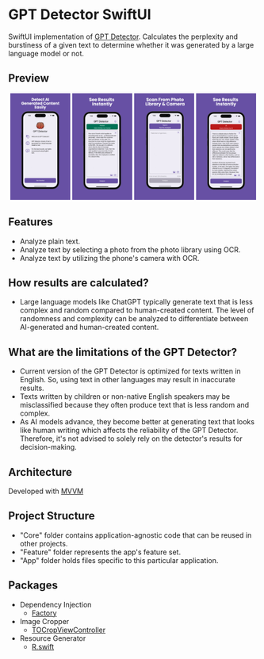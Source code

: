 # GPT Detector SwiftUI

SwiftUI implementation of [GPT Detector](https://github.com/cem256/GPT-Detector). Calculates the perplexity and burstiness of a given text to determine whether it was generated by a large language model or not.

## Preview

<p align='center'>
    <img src="Screenshots/ss1.png" width="24%"/>
    <img src="Screenshots/ss2.png" width="24%"/>
    <img src="Screenshots/ss3.png" width="24%"/>
    <img src="Screenshots/ss4.png" width="24%"/>
</p>

## Features

- Analyze plain text.
- Analyze text by selecting a photo from the photo library using OCR.
- Analyze text by utilizing the phone's camera with OCR.

## How results are calculated?

- Large language models like ChatGPT typically generate text that is less complex and random compared to human-created content. The level of randomness and complexity can be analyzed to differentiate between AI-generated and human-created content.

## What are the limitations of the GPT Detector?

- Current version of the GPT Detector is optimized for texts written in English. So, using text in other languages may result in inaccurate results.
- Texts written by children or non-native English speakers may be misclassified because they often produce text that is less random and complex.
- As AI models advance, they become better at generating text that looks like human writing which affects the reliability of the GPT Detector. Therefore, it's not advised to solely rely on the detector's results for decision-making.

## Architecture

Developed with [MVVM](https://en.wikipedia.org/wiki/Model%E2%80%93view%E2%80%93viewmodel)

## Project Structure

- "Core" folder contains application-agnostic code that can be reused in other projects.
- "Feature" folder represents the app's feature set.
- "App" folder holds files specific to this particular application.

## Packages

- Dependency Injection
  - [Factory](https://github.com/hmlongco/Factory)
- Image Cropper
  - [TOCropViewController](https://github.com/TimOliver/TOCropViewController)
- Resource Generator
  - [R.swift](https://github.com/mac-cain13/R.swift)
